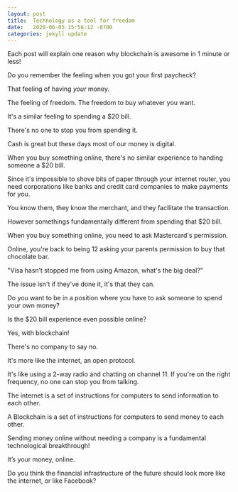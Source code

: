 ```yaml
---
layout: post
title:  Technology as a tool for freedom
date:   2020-06-05 15:56:12 -0700
categories: jekyll update
---
```

Each post will explain one reason why blockchain is awesome in 1 minute or less!

Do you remember the feeling when you got your first paycheck?

That feeling of having *your* money.

The feeling of freedom. The freedom to buy whatever you want.

It's a similar feeling to spending a $20 bill.

There's no one to stop you from spending it.

Cash is great but these days most of our money is digital.

When you buy something online, there's no similar experience to handing someone a $20 bill.

Since it's impossible to shove bits of paper through your internet router, you need corporations like banks and credit card companies to make payments for you.

You know them, they know the merchant, and they facilitate the transaction.

However somethings fundamentally different from spending that $20 bill.

When you buy something online, you need to ask Mastercard's permission.

Online, you're back to being 12 asking your parents permission to buy that chocolate bar.

"Visa hasn’t stopped me from using Amazon, what's the big deal?"

The issue isn't if they've done it, it's that they can.

Do you want to be in a position where you have to ask someone to spend your own money?

Is the $20 bill experience even possible online?

Yes, with blockchain!

There's no company to say no.

It's more like the internet, an open protocol.

It's like using a 2-way radio and chatting on channel 11. If you're on the right frequency, no one can stop you from talking.

The internet is a set of instructions for computers to send information to each other.

A Blockchain is a set of instructions for computers to send money to each other.

Sending money online without needing a company is a fundamental technological breakthrough!

It’s your money, online.

Do you think the financial infrastructure of the future should look more like the internet, or like Facebook?
